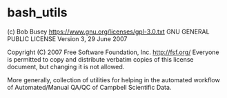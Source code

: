 # bash_utils
(c) Bob Busey
https://www.gnu.org/licenses/gpl-3.0.txt
GNU GENERAL PUBLIC LICENSE
                       Version 3, 29 June 2007

 Copyright (C) 2007 Free Software Foundation, Inc. <http://fsf.org/>
 Everyone is permitted to copy and distribute verbatim copies
 of this license document, but changing it is not allowed.


More generally, collection of utilities for helping in the automated workflow of Automated/Manual QA/QC of Campbell Scientific Data.
